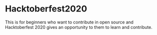 # Hacktoberfest2020

This is for beginners who want to contribute in open source and Hacktoberfest 2020 gives an opportunity to them to learn and contribute.
